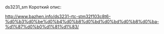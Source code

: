 ds3231_sm
Короткий опис:

http://www.bazhen.info/ds3231-rtc-stm32f103c8t6-%d0%b3%d0%be%d0%b4%d0%b8%d0%bd%d0%bd%d0%b8%d0%ba-%d1%87%d0%b0%d1%81%d1%83/
